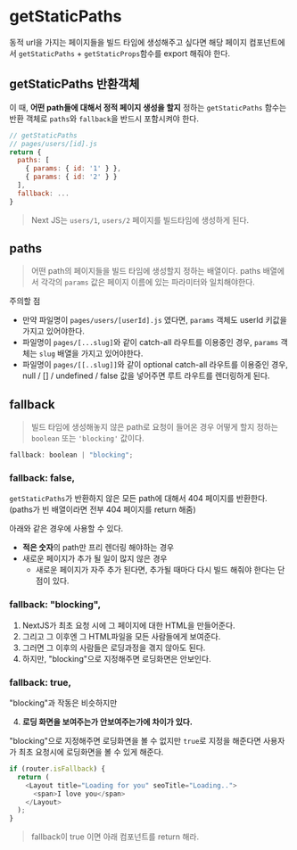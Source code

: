 # getStaticPaths

동적 url을 가지는 페이지들을 빌드 타임에 생성해주고 싶다면 해당 페이지 컴포넌트에서 `getStaticPaths` + `getStaticProps`함수를 export 해줘야 한다.

## getStaticPaths 반환객체

이 때, **어떤 path들에 대해서 정적 페이지 생성을 할지** 정하는 `getStaticPaths` 함수는 반환 객체로 `paths`와 `fallback`을 반드시 포함시켜야 한다.

```js
// getStaticPaths
// pages/users/[id].js
return {
  paths: [
    { params: { id: '1' } },
    { params: { id: '2' } }
  ],
  fallback: ...
}

```

> Next JS는 `users/1`, `users/2` 페이지를 빌드타임에 생성하게 된다.

## paths

> 어떤 path의 페이지들을 빌드 타임에 생성할지 정하는 배열이다.
> paths 배열에서 각각의 `params` 값은 페이지 이름에 있는 파라미터와 일치해야한다.

주의할 점

- 만약 파일명이 `pages/users/[userId].js` 였다면, `params` 객체도 userId 키값을 가지고 있어야한다.
- 파일명이 `pages/[...slug]`와 같이 catch-all 라우트를 이용중인 경우, `params` 객체는 `slug` 배열을 가지고 있어야한다.
- 파일명이 `pages/[[..slug]]`와 같이 optional catch-all 라우트를 이용중인 경우, null / [] / undefined / false 값을 넣어주면 루트 라우트를 렌더링하게 된다.

## fallback

> 빌드 타임에 생성해놓지 않은 path로 요청이 들어온 경우 어떻게 할지 정하는 `boolean` 또는 `'blocking'` 값이다.

```js
fallback: boolean | "blocking";
```

### fallback: false,

`getStaticPaths`가 반환하지 않은 모든 path에 대해서 404 페이지를 반환한다. (paths가 빈 배열이라면 전부 404 페이지를 return 해줌)

아래와 같은 경우에 사용할 수 있다.

- **적은 숫자**의 path만 프리 렌더링 해야하는 경우
- 새로운 페이지가 추가 될 일이 많지 않은 경우
  - 새로운 페이지가 자주 추가 된다면, 추가될 때마다 다시 빌드 해줘야 한다는 단점이 있다.

### fallback: "blocking",

1. NextJS가 최초 요청 시에 그 페이지에 대한 HTML을 만들어준다.
2. 그리고 그 이후엔 그 HTML파일을 모든 사람들에게 보여준다.
3. 그러면 그 이후의 사람들은 로딩과정을 겪지 않아도 된다.
4. 하지만, "blocking"으로 지정해주면 로딩화면은 안보인다.

### fallback: true,

"blocking"과 작동은 비슷하지만

4. **로딩 화면을 보여주는가 안보여주는가에 차이가 있다.**

"blocking"으로 지정해주면 로딩화면을 볼 수 없지만 `true`로 지정을 해준다면 사용자가 최초 요청시에 로딩화면을 볼 수 있게 해준다.

```js
if (router.isFallback) {
  return (
    <Layout title="Loading for you" seoTitle="Loading..">
      <span>I love you</span>
    </Layout>
  );
}
```

> fallback이 true 이면 아래 컴포넌트를 return 해라.
